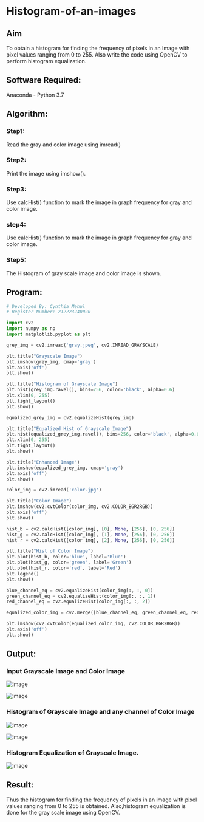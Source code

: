 # Histogram-of-an-images
## Aim
To obtain a histogram for finding the frequency of pixels in an Image with pixel values ranging from 0 to 255. Also write the code using OpenCV to perform histogram equalization.

## Software Required:
Anaconda - Python 3.7

## Algorithm:
### Step1:
Read the gray and color image using imread()

### Step2:
Print the image using imshow().

### Step3:
Use calcHist() function to mark the image in graph frequency for gray and color image.

### step4:
Use calcHist() function to mark the image in graph frequency for gray and color image.

### Step5:
The Histogram of gray scale image and color image is shown.


## Program:
```python
# Developed By: Cynthia Mehul
# Register Number: 212223240020

import cv2
import numpy as np
import matplotlib.pyplot as plt

grey_img = cv2.imread('gray.jpeg', cv2.IMREAD_GRAYSCALE)

plt.title("Grayscale Image")
plt.imshow(grey_img, cmap='gray')
plt.axis('off')
plt.show()

plt.title("Histogram of Grayscale Image")
plt.hist(grey_img.ravel(), bins=256, color='black', alpha=0.6)
plt.xlim(0, 255)
plt.tight_layout()
plt.show()

equalized_grey_img = cv2.equalizeHist(grey_img)

plt.title("Equalized Hist of Grayscale Image")
plt.hist(equalized_grey_img.ravel(), bins=256, color='black', alpha=0.6)
plt.xlim(0, 255)
plt.tight_layout()
plt.show()

plt.title("Enhanced Image")
plt.imshow(equalized_grey_img, cmap='gray')
plt.axis('off')
plt.show()

color_img = cv2.imread('color.jpg')

plt.title("Color Image")
plt.imshow(cv2.cvtColor(color_img, cv2.COLOR_BGR2RGB))
plt.axis('off')
plt.show()

hist_b = cv2.calcHist([color_img], [0], None, [256], [0, 256])
hist_g = cv2.calcHist([color_img], [1], None, [256], [0, 256])
hist_r = cv2.calcHist([color_img], [2], None, [256], [0, 256])

plt.title("Hist of Color Image")
plt.plot(hist_b, color='blue', label='Blue')
plt.plot(hist_g, color='green', label='Green')
plt.plot(hist_r, color='red', label='Red')
plt.legend()
plt.show()

blue_channel_eq = cv2.equalizeHist(color_img[:, :, 0])
green_channel_eq = cv2.equalizeHist(color_img[:, :, 1])
red_channel_eq = cv2.equalizeHist(color_img[:, :, 2])

equalized_color_img = cv2.merge([blue_channel_eq, green_channel_eq, red_channel_eq])

plt.imshow(cv2.cvtColor(equalized_color_img, cv2.COLOR_BGR2RGB))
plt.axis('off')
plt.show()

```
## Output:
### Input Grayscale Image and Color Image
![image](https://github.com/user-attachments/assets/24daac50-19c2-4136-8f6c-19397d92577a)

![image](https://github.com/user-attachments/assets/0ec9089c-47fb-4119-a517-4228f4761ff3)

### Histogram of Grayscale Image and any channel of Color Image
![image](https://github.com/user-attachments/assets/0f0636f4-e7b2-48db-a5ff-a40c3c734c0d)

![image](https://github.com/user-attachments/assets/5e983d2c-e9ed-4b6c-9f6c-5ada4d858bae)

### Histogram Equalization of Grayscale Image.

![image](https://github.com/user-attachments/assets/9e68cdb5-a5f3-497b-8d81-daa588a8b5af)

## Result: 
Thus the histogram for finding the frequency of pixels in an image with pixel values ranging from 0 to 255 is obtained. Also,histogram equalization is done for the gray scale image using OpenCV.
